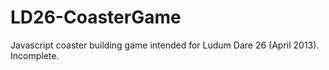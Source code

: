# LD26-CoasterGame
Javascript coaster building game intended for Ludum Dare 26 (April 2013). Incomplete.

